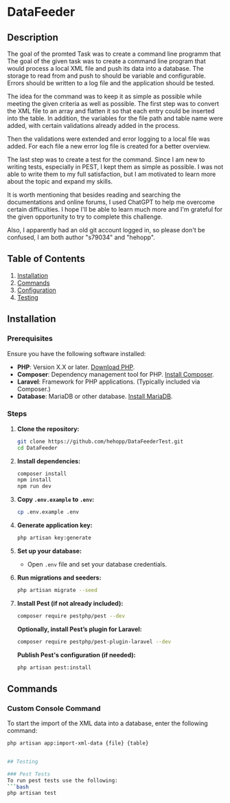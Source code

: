 # DataFeeder

## Description
The goal of the promted Task was to create a command line programm that The goal of the given task was to create a command line program that would process a local XML file and push its data into a database. The storage to read from and push to should be variable and configurable. Errors should be written to a log file and the application should be tested.

The idea for the command was to keep it as simple as possible while meeting the given criteria as well as possible. The first step was to convert the XML file to an array and flatten it so that each entry could be inserted into the table. In addition, the variables for the file path and table name were added, with certain validations already added in the process.

Then the validations were extended and error logging to a local file was added. For each file a new error log file is created for a better overview.

The last step was to create a test for the command. Since I am new to writing tests, especially in PEST, I kept them as simple as possible. I was not able to write them to my full satisfaction, but I am motivated to learn more about the topic and expand my skills.

It is worth mentioning that besides reading and searching the documentations and online forums, I used ChatGPT to help me overcome certain difficulties. I hope I'll be able to learn much more and I'm grateful for the given opportunity to try to complete this challenge.

Also, I apparently had an old git account logged in, so please don't be confused, I am both author "s79034" and "hehopp".

## Table of Contents
1. [Installation](#installation)
2. [Commands](#commands)
3. [Configuration](#configuration)
4. [Testing](#testing)

## Installation

### Prerequisites
Ensure you have the following software installed:
- **PHP**: Version X.X or later. [Download PHP](https://www.php.net/downloads).
- **Composer**: Dependency management tool for PHP. [Install Composer](https://getcomposer.org/download/).
- **Laravel**: Framework for PHP applications. (Typically included via Composer.)
- **Database**: MariaDB or other database. [Install MariaDB](https://mariadb.com/downloads/).

### Steps
1. **Clone the repository:**
    ```bash
    git clone https://github.com/hehopp/DataFeederTest.git
    cd DataFeeder
    ```

2. **Install dependencies:**
    ```bash
    composer install
    npm install
    npm run dev
    ```

3. **Copy `.env.example` to `.env`:**
    ```bash
    cp .env.example .env
    ```

4. **Generate application key:**
    ```bash
    php artisan key:generate
    ```

5. **Set up your database:**
    - Open `.env` file and set your database credentials.

6. **Run migrations and seeders:**
    ```bash
    php artisan migrate --seed
    ```

7. **Install Pest (if not already included):**
    ```bash
    composer require pestphp/pest --dev
    ```

    **Optionally, install Pest’s plugin for Laravel:**
    ```bash
    composer require pestphp/pest-plugin-laravel --dev
    ```

    **Publish Pest's configuration (if needed):**
    ```bash
    php artisan pest:install
    ```

## Commands

### Custom Console Command
To start the import of the XML data into a database, enter the following command:
 ```bash
php artisan app:import-xml-data {file} {table}


## Testing

### Pest Tests
To run pest tests use the following:
```bash
php artisan test
